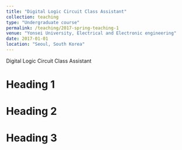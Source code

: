 ```yaml
---
title: "Digital Logic Circuit Class Assistant"
collection: teaching
type: "Undergraduate course"
permalink: /teaching/2017-spring-teaching-1
venue: "Yonsei University, Electrical and Electronic engineering"
date: 2017-01-01
location: "Seoul, South Korea"
---
```


Digital Logic Circuit Class Assistant

Heading 1
======

Heading 2
======

Heading 3
======
